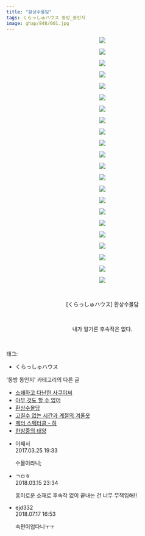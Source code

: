 ```yaml
---
title: "환상수몰담"
tags: くらっしゅハウス 동방_동인지
image: ghap/848/001.jpg
---
```

<div class="article">
<p style="text-align: center; clear: none; float: none;"><img src="{{ site.nasurl }}/ghap/848/001.jpg"/></p>
<p style="text-align: center; clear: none; float: none;"><img src="{{ site.nasurl }}/ghap/848/002.jpg"/></p>
<p style="text-align: center; clear: none; float: none;"><img src="{{ site.nasurl }}/ghap/848/003.jpg"/></p>
<p style="text-align: center; clear: none; float: none;"><img src="{{ site.nasurl }}/ghap/848/004.jpg"/></p>
<p style="text-align: center; clear: none; float: none;"><img src="{{ site.nasurl }}/ghap/848/005.jpg"/></p>
<p style="text-align: center; clear: none; float: none;"><img src="{{ site.nasurl }}/ghap/848/006.jpg"/></p>
<p style="text-align: center; clear: none; float: none;"><img src="{{ site.nasurl }}/ghap/848/007.jpg"/></p>
<p style="text-align: center; clear: none; float: none;"><img src="{{ site.nasurl }}/ghap/848/008.jpg"/></p>
<p style="text-align: center; clear: none; float: none;"><img src="{{ site.nasurl }}/ghap/848/009.jpg"/></p>
<p style="text-align: center; clear: none; float: none;"><img src="{{ site.nasurl }}/ghap/848/010.jpg"/></p>
<p style="text-align: center; clear: none; float: none;"><img src="{{ site.nasurl }}/ghap/848/011.jpg"/></p>
<p style="text-align: center; clear: none; float: none;"><img src="{{ site.nasurl }}/ghap/848/012.jpg"/></p>
<p style="text-align: center; clear: none; float: none;"><img src="{{ site.nasurl }}/ghap/848/013.jpg"/></p>
<p style="text-align: center; clear: none; float: none;"><img src="{{ site.nasurl }}/ghap/848/014.jpg"/></p>
<p style="text-align: center; clear: none; float: none;"><img src="{{ site.nasurl }}/ghap/848/015.jpg"/></p>
<p style="text-align: center; clear: none; float: none;"><img src="{{ site.nasurl }}/ghap/848/016.jpg"/></p>
<p style="text-align: center; clear: none; float: none;"><img src="{{ site.nasurl }}/ghap/848/017.jpg"/></p>
<p style="text-align: center; clear: none; float: none;"><img src="{{ site.nasurl }}/ghap/848/018.jpg"/></p>
<p style="text-align: center; clear: none; float: none;"><img src="{{ site.nasurl }}/ghap/848/019.jpg"/></p>
<p style="text-align: center; clear: none; float: none;"><img src="{{ site.nasurl }}/ghap/848/020.jpg"/></p>
<p style="text-align: center; clear: none; float: none;"><img src="{{ site.nasurl }}/ghap/848/021.jpg"/></p>
<p style="text-align: center; clear: none; float: none;"><img src="{{ site.nasurl }}/ghap/848/022.jpg"/></p>
<p style="text-align: center; clear: none; float: none;"><br/></p>
<p style="text-align: center; clear: none; float: none;">[くらっしゅハウス] 환상수몰담</p>
<p style="text-align: center; clear: none; float: none;"><br/></p>
<p style="text-align: center; clear: none; float: none;">내가 알기론 후속작은 없다.</p>
<p><br/></p>
</div><div class="tagTrail">
<p>태그: </p>
<ul>
<li>くらっしゅハウス</li>
</ul>
</div><div class="another">
<p>'동방 동인지' 카테고리의 다른 글</p>
<ul>
<li><a href="/2016-07-14-ghap_851">소쇄하고 다난한 사쿠야씨</a></li>
<li><a href="/2016-07-14-ghap_850">아무 것도 할 수 없어</a></li>
<li><a href="/2016-07-14-ghap_848">환상수몰담</a></li>
<li><a href="/2016-07-14-ghap_847">고칠수 없는 시간과 계절의 겨울옷</a></li>
<li><a href="/2016-07-14-ghap_846">벡터 스펙터클 - 하</a></li>
<li><a href="/2016-07-14-ghap_845">한밤중의 태양</a></li>
</ul>
</div><div class="cb_module cb_fluid">
<div class="cb_wrt cb_profile">
<div class="comment">
<ul>
<li class="cb_thumb_off" id="comment14948807">
<div class="cb_comment_area">
<div class="cb_info_area">
<div class="cb_section">
<span class="cb_nick_name">어째서</span>
</div>
<div class="cb_section">
<span class="cb_date">2017.03.25 19:33 </span>
</div>
</div>
<div class="cb_dsc_comment">
<p class="cb_dsc">
											수몰이라니;
										</p>
</div>
</div></li>
<li class="cb_thumb_off" id="comment15219980">
<div class="cb_comment_area">
<div class="cb_info_area">
<div class="cb_section">
<span class="cb_nick_name">ㄱㅁㅎ</span>
</div>
<div class="cb_section">
<span class="cb_date">2018.03.15 23:34 </span>
</div>
</div>
<div class="cb_dsc_comment">
<p class="cb_dsc">
											흥미로운 소재로 후속작 없이 끝내는 건 너무 무책임해!!
										</p>
</div>
</div></li>
<li class="cb_thumb_off" id="comment15288677">
<div class="cb_comment_area">
<div class="cb_info_area">
<div class="cb_section">
<span class="cb_nick_name">ejd332</span>
</div>
<div class="cb_section">
<span class="cb_date">2018.07.17 16:53 </span>
</div>
</div>
<div class="cb_dsc_comment">
<p class="cb_dsc">
											속편이업다니ㅜㅜ
										</p>
</div>
</div></li>
</ul>
</div>
</div><!-- commentList close -->
</div>